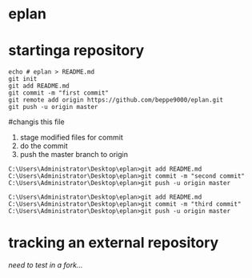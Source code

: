 # eplan






# startinga repository

```
echo # eplan > README.md
git init
git add README.md
git commit -m "first commit"
git remote add origin https://github.com/beppe9000/eplan.git
git push -u origin master
```

#changis this file

 1. stage modified files for commit
 2. do the commit
 3. push the master branch to origin


```
C:\Users\Administrator\Desktop\eplan>git add README.md
C:\Users\Administrator\Desktop\eplan>git commit -m "second commit"
C:\Users\Administrator\Desktop\eplan>git push -u origin master

C:\Users\Administrator\Desktop\eplan>git add README.md
C:\Users\Administrator\Desktop\eplan>git commit -m "third commit"
C:\Users\Administrator\Desktop\eplan>git push -u origin master

```


# tracking an external repository
_need to test in a fork..._
